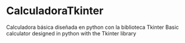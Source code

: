 # CalculadoraTkinter
Calculadora básica diseñada en python con la biblioteca Tkinter 
Basic calculator designed in python with the Tkinter library
